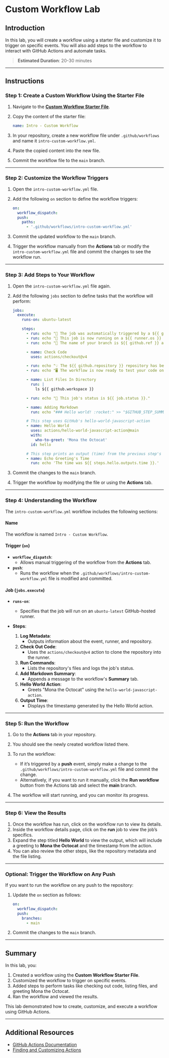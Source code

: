 # Custom Workflow Lab

## Introduction

In this lab, you will create a workflow using a starter file and customize it to trigger on specific events. You will also add steps to the workflow to interact with GitHub Actions and automate tasks.

> **Estimated Duration**: 20-30 minutes

---

## Instructions

### Step 1: Create a Custom Workflow Using the Starter File

1. Navigate to the [**Custom Workflow Starter File**](./intro-custom-workflow-starter.md).
2. Copy the content of the starter file:

   ```yaml
   name: Intro - Custom Workflow
   ```

3. In your repository, create a new workflow file under `.github/workflows` and name it `intro-custom-workflow.yml`.
4. Paste the copied content into the new file.
5. Commit the workflow file to the `main` branch.

---

### Step 2: Customize the Workflow Triggers

1. Open the `intro-custom-workflow.yml` file.
2. Add the following `on` section to define the workflow triggers:

   ```yaml
   on:
     workflow_dispatch:
     push:
       paths:
         - '.github/workflows/intro-custom-workflow.yml'
   ```

3. Commit the updated workflow to the `main` branch.
4. Trigger the workflow manually from the **Actions** tab or modify the `intro-custom-workflow.yml` file and commit the changes to see the workflow run.

---

### Step 3: Add Steps to Your Workflow

1. Open the `intro-custom-workflow.yml` file again.
2. Add the following `jobs` section to define tasks that the workflow will perform:

   ```yaml
   jobs:
     execute:
       runs-on: ubuntu-latest

       steps:
         - run: echo "🎉 The job was automatically triggered by a ${{ github.event_name }} event."
         - run: echo "🐧 This job is now running on a ${{ runner.os }} server hosted by GitHub!"
         - run: echo "🔎 The name of your branch is ${{ github.ref }} and your repository is ${{ github.repository }}."

         - name: Check Code
           uses: actions/checkout@v4

         - run: echo "💡 The ${{ github.repository }} repository has been cloned to the runner."
         - run: echo "🖥️ The workflow is now ready to test your code on the runner."

         - name: List Files In Directory
           run: |
             ls ${{ github.workspace }}

         - run: echo "🍏 This job's status is ${{ job.status }}."

         - name: Adding Markdown
           run: echo "### Hello world! :rocket:" >> "$GITHUB_STEP_SUMMARY"

         # This step uses GitHub's hello-world-javascript-action
         - name: Hello World
           uses: actions/hello-world-javascript-action@main
           with:
             who-to-greet: 'Mona the Octocat'
           id: hello

         # This step prints an output (time) from the previous step's action.
         - name: Echo Greeting's Time
           run: echo 'The time was ${{ steps.hello.outputs.time }}.'
   ```

3. Commit the changes to the `main` branch.
4. Trigger the workflow by modifying the file or using the **Actions** tab.

---

### Step 4: Understanding the Workflow

The `intro-custom-workflow.yml` workflow includes the following sections:

#### **Name**

The workflow is named `Intro - Custom Workflow`.

#### **Trigger (`on`)**

- **`workflow_dispatch`**:
  - Allows manual triggering of the workflow from the **Actions** tab.
- **`push`**:
  - Runs the workflow when the `.github/workflows/intro-custom-workflow.yml` file is modified and committed.

#### **Job (`jobs.execute`)**

- **`runs-on`**:

  - Specifies that the job will run on an `ubuntu-latest` GitHub-hosted runner.

- **Steps**:
  1. **Log Metadata**:
     - Outputs information about the event, runner, and repository.
  2. **Check Out Code**:
     - Uses the `actions/checkout@v4` action to clone the repository into the runner.
  3. **Run Commands**:
     - Lists the repository's files and logs the job's status.
  4. **Add Markdown Summary**:
     - Appends a message to the workflow's **Summary** tab.
  5. **Hello World Action**:
     - Greets "Mona the Octocat" using the `hello-world-javascript-action`.
  6. **Output Time**:
     - Displays the timestamp generated by the Hello World action.

---

### Step 5: Run the Workflow

1. Go to the **Actions** tab in your repository.
2. You should see the newly created workflow listed there.
3. To run the workflow:

   - If it’s triggered by a **push** event, simply make a change to the `.github/workflows/intro-custom-workflow.yml` file and commit the change.
   - Alternatively, if you want to run it manually, click the **Run workflow** button from the Actions tab and select the **main** branch.

4. The workflow will start running, and you can monitor its progress.

---

### Step 6: View the Results

1. Once the workflow has run, click on the workflow run to view its details.
2. Inside the workflow details page, click on the **run** job to view the job’s specifics.
3. Expand the step titled **Hello World** to view the output, which will include a greeting to **Mona the Octocat** and the timestamp from the action.
4. You can also review the other steps, like the repository metadata and the file listing.

---

### Optional: Trigger the Workflow on Any Push

If you want to run the workflow on any push to the repository:

1. Update the `on` section as follows:

   ```yaml
   on:
     workflow_dispatch:
     push:
       branches:
         - main
   ```

2. Commit the changes to the `main` branch.

---

## Summary

In this lab, you:

1. Created a workflow using the **Custom Workflow Starter File**.
2. Customized the workflow to trigger on specific events.
3. Added steps to perform tasks like checking out code, listing files, and greeting Mona the Octocat.
4. Ran the workflow and viewed the results.

This lab demonstrated how to create, customize, and execute a workflow using GitHub Actions.

---

## Additional Resources

- [GitHub Actions Documentation](https://docs.github.com/en/actions)
- [Finding and Customizing Actions](https://docs.github.com/en/actions/learn-github-actions/finding-and-customizing-actions#adding-an-action-to-your-workflow)
